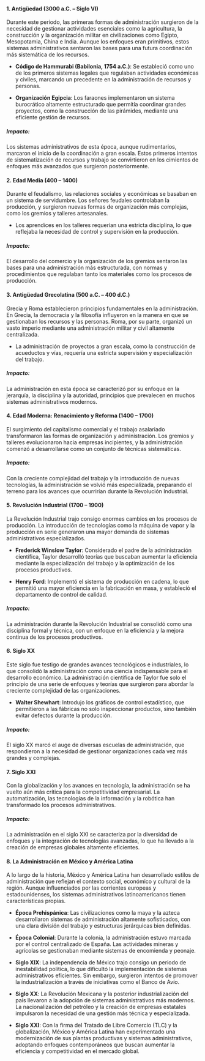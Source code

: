 #### 1. Antigüedad (3000 a.C. – Siglo VI)
Durante este periodo, las primeras formas de administración surgieron de la necesidad de gestionar actividades esenciales como la agricultura, la construcción y la organización militar en civilizaciones como Egipto, Mesopotamia, China e India. Aunque los enfoques eran primitivos, estos sistemas administrativos sentaron las bases para una futura coordinación más sistemática de los recursos.

- **Código de Hammurabi (Babilonia, 1754 a.C.)**: Se estableció como uno de los primeros sistemas legales que regulaban actividades económicas y civiles, marcando un precedente en la administración de recursos y personas.
  
- **Organización Egipcia**: Los faraones implementaron un sistema burocrático altamente estructurado que permitía coordinar grandes proyectos, como la construcción de las pirámides, mediante una eficiente gestión de recursos.

##### Impacto:
Los sistemas administrativos de esta época, aunque rudimentarios, marcaron el inicio de la coordinación a gran escala. Estos primeros intentos de sistematización de recursos y trabajo se convirtieron en los cimientos de enfoques más avanzados que surgieron posteriormente.

#### 2. Edad Media (400 – 1400)
Durante el feudalismo, las relaciones sociales y económicas se basaban en un sistema de servidumbre. Los señores feudales controlaban la producción, y surgieron nuevas formas de organización más complejas, como los gremios y talleres artesanales.

- Los aprendices en los talleres requerían una estricta disciplina, lo que reflejaba la necesidad de control y supervisión en la producción.

##### Impacto:
El desarrollo del comercio y la organización de los gremios sentaron las bases para una administración más estructurada, con normas y procedimientos que regulaban tanto los materiales como los procesos de producción.

#### 3. Antigüedad Grecolatina (500 a.C. – 400 d.C.)
Grecia y Roma establecieron principios fundamentales en la administración. En Grecia, la democracia y la filosofía influyeron en la manera en que se gestionaban los recursos y las personas. Roma, por su parte, organizó un vasto imperio mediante una administración militar y civil altamente centralizada.

- La administración de proyectos a gran escala, como la construcción de acueductos y vías, requería una estricta supervisión y especialización del trabajo.

##### Impacto:
La administración en esta época se caracterizó por su enfoque en la jerarquía, la disciplina y la autoridad, principios que prevalecen en muchos sistemas administrativos modernos.

#### 4. Edad Moderna: Renacimiento y Reforma (1400 – 1700)
El surgimiento del capitalismo comercial y el trabajo asalariado transformaron las formas de organización y administración. Los gremios y talleres evolucionaron hacia empresas incipientes, y la administración comenzó a desarrollarse como un conjunto de técnicas sistemáticas.

##### Impacto:
Con la creciente complejidad del trabajo y la introducción de nuevas tecnologías, la administración se volvió más especializada, preparando el terreno para los avances que ocurrirían durante la Revolución Industrial.

#### 5. Revolución Industrial (1700 – 1900)
La Revolución Industrial trajo consigo enormes cambios en los procesos de producción. La introducción de tecnologías como la máquina de vapor y la producción en serie generaron una mayor demanda de sistemas administrativos especializados.

- **Frederick Winslow Taylor**: Considerado el padre de la administración científica, Taylor desarrolló teorías que buscaban aumentar la eficiencia mediante la especialización del trabajo y la optimización de los procesos productivos.
  
- **Henry Ford**: Implementó el sistema de producción en cadena, lo que permitió una mayor eficiencia en la fabricación en masa, y estableció el departamento de control de calidad.

##### Impacto:
La administración durante la Revolución Industrial se consolidó como una disciplina formal y técnica, con un enfoque en la eficiencia y la mejora continua de los procesos productivos.

#### 6. Siglo XX
Este siglo fue testigo de grandes avances tecnológicos e industriales, lo que consolidó la administración como una ciencia indispensable para el desarrollo económico. La administración científica de Taylor fue solo el principio de una serie de enfoques y teorías que surgieron para abordar la creciente complejidad de las organizaciones.

- **Walter Shewhart**: Introdujo los gráficos de control estadístico, que permitieron a las fábricas no solo inspeccionar productos, sino también evitar defectos durante la producción.

##### Impacto:
El siglo XX marcó el auge de diversas escuelas de administración, que respondieron a la necesidad de gestionar organizaciones cada vez más grandes y complejas.

#### 7. Siglo XXI
Con la globalización y los avances en tecnología, la administración se ha vuelto aún más crítica para la competitividad empresarial. La automatización, las tecnologías de la información y la robótica han transformado los procesos administrativos.

##### Impacto:
La administración en el siglo XXI se caracteriza por la diversidad de enfoques y la integración de tecnologías avanzadas, lo que ha llevado a la creación de empresas globales altamente eficientes.

#### 8. La Administración en México y América Latina

A lo largo de la historia, México y América Latina han desarrollado estilos de administración que reflejan el contexto social, económico y cultural de la región. Aunque influenciados por las corrientes europeas y estadounidenses, los sistemas administrativos latinoamericanos tienen características propias.

- **Época Prehispánica**: Las civilizaciones como la maya y la azteca desarrollaron sistemas de administración altamente sofisticados, con una clara división del trabajo y estructuras jerárquicas bien definidas.

- **Época Colonial**: Durante la colonia, la administración estuvo marcada por el control centralizado de España. Las actividades mineras y agrícolas se gestionaban mediante sistemas de encomienda y peonaje.

- **Siglo XIX**: La independencia de México trajo consigo un periodo de inestabilidad política, lo que dificultó la implementación de sistemas administrativos eficientes. Sin embargo, surgieron intentos de promover la industrialización a través de iniciativas como el Banco de Avío.

- **Siglo XX**: La Revolución Mexicana y la posterior industrialización del país llevaron a la adopción de sistemas administrativos más modernos. La nacionalización del petróleo y la creación de empresas estatales impulsaron la necesidad de una gestión más técnica y especializada.

- **Siglo XXI**: Con la firma del Tratado de Libre Comercio (TLC) y la globalización, México y América Latina han experimentado una modernización de sus plantas productivas y sistemas administrativos, adoptando enfoques contemporáneos que buscan aumentar la eficiencia y competitividad en el mercado global.